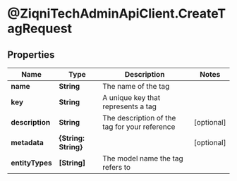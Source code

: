 # @ZiqniTechAdminApiClient.CreateTagRequest

## Properties

Name | Type | Description | Notes
------------ | ------------- | ------------- | -------------
**name** | **String** | The name of the tag | 
**key** | **String** | A unique key that represents a tag | 
**description** | **String** | The description of the tag for your reference | [optional] 
**metadata** | **{String: String}** |  | [optional] 
**entityTypes** | **[String]** | The model name the tag refers to | 


